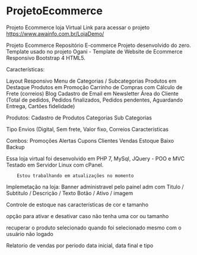 # ProjetoEcommerce
Projeto Ecommerce loja Virtual  Link para acessar o projeto https://www.awainfo.com.br/LojaDemo/


Projeto Ecommerce
Repositório E-commerce Projeto desenvolvido do zero. Template usado no projeto Ogani - Template de Website de Ecommerce Responsivo Bootstrap 4 HTML5.

Características:

Layout Responsivo Menu de Categorias / Subcategorias Produtos em Destaque Produtos em Promoção Carrinho de Compras com Cálculo de Frete (correios) Blog Cadastro de Email em Newsletter Área do Cliente (Total de pedidos, Pedidos finalizados, Pedidos pendentes, Aguardando Entrega, Cartões fidelidade)

Produtos: Cadastro de Produtos Categorias Sub Categorias

Tipo Envios (Digital, Sem frete, Valor fixo, Correios Características

Combos: Promoções Alertas Cupons Clientes Vendas Estoque Baixo Backup

Essa loja virtual foi desenvolvido em PHP 7, MySql, JQuery - POO e MVC Testado em Servidor Linux com cPanel.

        Estou trabalhando em atualizações no momento 
Implemetação na loja: 
Banner administravel pelo painel adm com Titulo / Subtitulo / Descrição / Texto Botão / Ativo / imagem

Controle de estoque nas características de cor e tamanho

opção para ativar e desativar caso não tenha uma cor ou tamanho

recuperar o produto selecionado quando foi selecionado mesmo com o usuário não logado

Relatorio de vendas por periodo data inicial, data final e tipo
